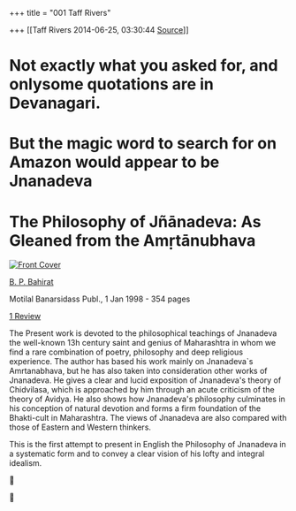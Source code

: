 +++
title = "001 Taff Rivers"

+++
[[Taff Rivers	2014-06-25, 03:30:44 [Source](https://groups.google.com/g/samskrita/c/WkIakF6H0m0)]]



  

# Not exactly what you asked for, and onlysome quotations are in Devanagari. 

# But the magic word to search for on Amazon would appear to be Jnanadeva

#  

# The Philosophy of Jñānadeva: As Gleaned from the Amṛtānubhava

[![Front Cover](https://ci6.googleusercontent.com/proxy/z9filI_x0EUSOLAzjkpjSUkvwOy8holNrrnZEWDldfC_SMJpKuq5siWNiorKrzHU2Ue7hCpTdMn5_QFSG9XlxwW5QHIX07CQ5geSJrzD98g7CpdYBgoC0BmPIFWrwQCu7cW_kk_isxrOeRRUG5QMFsryo2QbRTWz3yT0TPo_nXHLfyPdVxwh6oLARJ43AWqVj5E9Y4DIxAgyFtRu6MpmQNos4W6bsWK8Ute-P2Ej4Nb0Jptq1txcHSugxVWzgRMys4h6tHNQX8MCJMFNoX1oQLK5sjSXawT4QSD-MpPRyjh-ODyrYyT7y-TdldPJn6kYquy2aWw9mmYOnz6EJYHttua1N2PC8g=s0-d-e1-ft#http://bks1.books.google.co.uk/books?id=a7d6Qh_FdkYC&printsec=frontcover&img=1&zoom=1&edge=curl&imgtk=AFLRE70MhWIKURO1qXy5hPEfg6MaOcrV85Q92Q9qH0NIOwDCEpERmua5nBo4YXZqh3rAUvS5le70VIMD1kKGnLwV7sa_1FCf2YUpDioQQt11rdd0NTybF8HSEZwaJBlBHolejXKNssMD "Front Cover")](http://books.google.co.uk/books?id=a7d6Qh_FdkYC&printsec=frontcover&source=gbs_ge_summary_r&cad=0)

[B. P. Bahirat](http://www.google.co.uk/search?tbo=p&tbm=bks&q=inauthor:%22B.+P.+Bahirat%22)

Motilal Banarsidass Publ., 1 Jan 1998 - 354 pages

[](http://books.google.co.uk/books?id=a7d6Qh_FdkYC&sitesec=reviews) [1 Review](http://books.google.co.uk/books?id=a7d6Qh_FdkYC&sitesec=reviews)

The Present work is devoted to the philosophical teachings of Jnanadeva the well-known 13h century saint and genius of Maharashtra in whom we find a rare combination of poetry, philosophy and deep religious experience. The author has based his work mainly on Jnanadeva\`s Amrtanabhava, but he has also taken into consideration other works of Jnanadeva. He gives a clear and lucid exposition of Jnanadeva's theory of Chidvilasa, which is approached by him through an acute criticism of the theory of Avidya. He also shows how Jnanadeva's philosophy culminates in his conception of natural devotion and forms a firm foundation of the Bhakti-cult in Maharashtra. The views of Jnanadeva are also compared with those of Eastern and Western thinkers.  
  
This is the first attempt to present in English the Philosophy of Jnanadeva in a systematic form and to convey a clear vision of his lofty and integral idealism.

  





